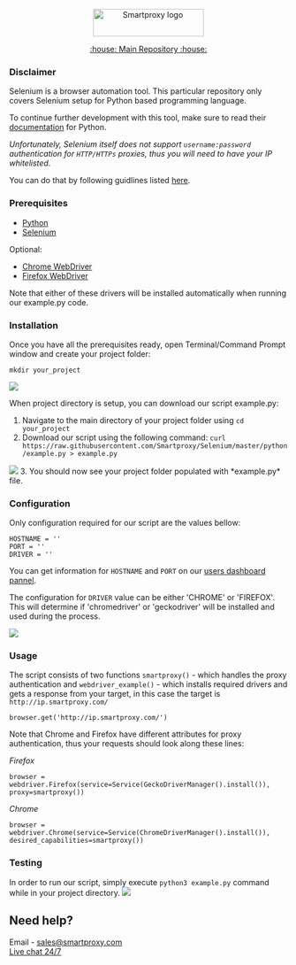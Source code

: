 <p align="center">
    <a href="https://smartproxy.com/"><img src="https://smartproxy.com/wp-content/themes/smartproxy/images/smartproxy-logo.svg" alt="Smartproxy logo" width="200" height="50"></a>
  </a>
</p>

<p align="center">
    <a href="https://github.com/Smartproxy/Smartproxy"> :house: Main Repository :house: </a>
</p>

### Disclaimer

Selenium is a browser automation tool. This particular repository only covers Selenium setup for Python based programming language.

To continue further development with this tool, make sure to read their [documentation](https://selenium-python.readthedocs.io/) for Python.

*Unfortunately, Selenium itself does not support `username:password` authentication for `HTTP/HTTPs` proxies, thus you will need to have your IP whitelisted.*

You can do that by following guidlines listed [here](https://help.smartproxy.com/docs/proxy-authentication).

### Prerequisites

- [Python](https://www.python.org/downloads/)
- [Selenium](https://seleniumhq.github.io/selenium/docs/api/py/index.html#installing)

Optional:
- [Chrome WebDriver](https://sites.google.com/a/chromium.org/chromedriver/downloads)
- [Firefox WebDriver](https://github.com/mozilla/geckodriver/releases)

Note that either of these drivers will be installed automatically when running our example.py code.

### Installation

Once you have all the prerequisites ready, open Terminal/Command Prompt window and create your project folder:

```
mkdir your_project
```
<img src="https://snipboard.io/jWxpiu.jpg">

When project directory is setup, you can download our script example.py:
1. Navigate to the main directory of your project folder using `cd your_project`
2. Download our script using the following command: `curl https://raw.githubusercontent.com/Smartproxy/Selenium/master/python/example.py > example.py`
<img src="https://snipboard.io/4SdKnL.jpg">
3. You should now see your project folder populated with *example.py* file.


### Configuration

Only configuration required for our script are the values bellow:

```
HOSTNAME = ''
PORT = ''
DRIVER = ''
```

You can get information for `HOSTNAME` and `PORT` on our [users dashboard pannel](https://dashboard.smartproxy.com/).

The configuration for `DRIVER` value can be either 'CHROME' or 'FIREFOX'. This will determine if 'chromedriver' or 'geckodriver' will be installed and used during the process.

<img src="https://snipboard.io/IrE1eu.jpg">

### Usage

The script consists of two functions `smartproxy()` - which handles the proxy authentication and `webdriver_example()` - which installs required drivers and gets a response from your target, in this case the target is `http://ip.smartproxy.com/`

```
browser.get('http://ip.smartproxy.com/')
```

Note that Chrome and Firefox have different attributes for proxy authentication, thus your requests should look along these lines:

*Firefox*

```
browser = webdriver.Firefox(service=Service(GeckoDriverManager().install()), proxy=smartproxy())
```

*Chrome*

```
browser = webdriver.Chrome(service=Service(ChromeDriverManager().install()), desired_capabilities=smartproxy())
```

### Testing

In order to run our script, simply execute `python3 example.py` command while in your project directory.
<img src="https://snipboard.io/sPyz1D.jpg">

## Need help?
Email - sales@smartproxy.com
<br><a href="https://smartproxy.com">Live chat 24/7</a>
